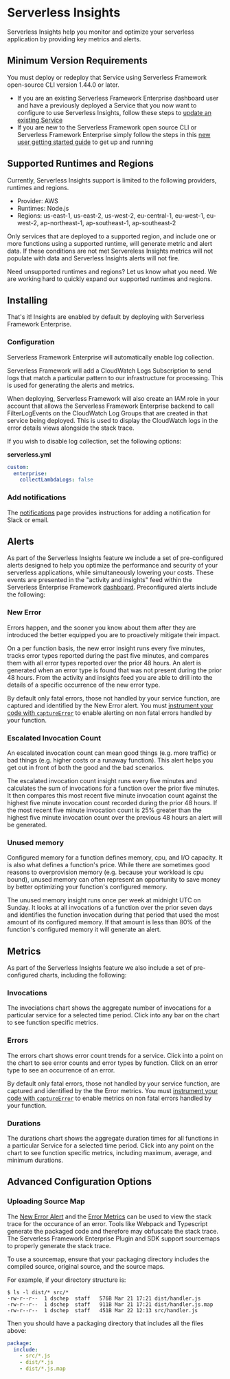 # Serverless Insights

Serverless Insights help you monitor and optimize your serverless application by providing key metrics and alerts.

## Minimum Version Requirements

You must deploy or redeploy that Service using Serverless Framework open-source CLI version 1.44.0 or later.

- If you are an existing Serverless Framework Enterprise dashboard user and have a previously deployed a Service that you now want to configure to use Serverless Insights, follow these steps to [update an existing Service](./update.md)
- If you are new to the Serverless Framework open source CLI or Serverless Framework Enterprise simply follow the steps in this [new user getting started guide](./getting-started.md) to get up and running

## Supported Runtimes and Regions

Currently, Serverless Insights support is limited to the following providers, runtimes and regions.  

- Provider: AWS
- Runtimes: Node.js
- Regions: us-east-1, us-east-2, us-west-2, eu-central-1, eu-west-1, eu-west-2, ap-northeast-1, ap-southeast-1, ap-southeast-2

Only services that are deployed to a supported region, and include one or more functions using a supported runtime, will generate metric and alert data.  If these conditions are not met Servereless Insights metrics will not populate with data and Serverless Insights alerts will not fire. 

Need unsupported runtimes and regions?  Let us know what you need.  We are working hard to quickly expand our supported runtimes and regions. 

## Installing

That's it!  Insights are enabled by default by deploying with Serverless Framework Enterprise.

### Configuration

Serverless Framework Enterprise will automatically enable log collection.

Serverless Framework will add a CloudWatch Logs Subscription to send logs that match a particular pattern to our infrastructure for processing. This is used for generating the alerts and metrics.

When deploying, Serverless Framework will also create an IAM role in your account that allows the Serverless Framework Enterprise backend to call FilterLogEvents on the CloudWatch Log Groups that are created in that service being deployed. This is used to display the CloudWatch logs in the error details views alongside the stack trace.

If you wish to disable log collection, set the following options:

**serverless.yml**
```yaml
custom:
  enterprise:
    collectLambdaLogs: false
```

### Add notifications

The [notifications](./notifications.md) page provides instructions for adding a notification for Slack or email.


## Alerts

As part of the Serverless Insights feature we include a set of pre-configured alerts designed to help you optimize the performance and security of your serverless applications, while simultaneously lowering your costs. These events are presented in the "activity and insights" feed within the Serverless Enterprise Framework [dashboard](https://dashboard.serverless.com/).  Preconfigured alerts include the following:

### New Error

Errors happen, and the sooner you know about them after they are introduced the better equipped you are to proactively mitigate their impact.  

On a per function basis, the new error insight runs every five minutes, tracks error types reported during the past five minutes, and compares them with all error types reported over the prior 48 hours.  An alert is generated when an error type is found that was not present during the prior 48 hours.  From the activity and insights feed you are able to drill into the details of a specific occurrence of the new error type.

By default only fatal errors, those not handled by your service function, are captured and identified by the New Error alert. You must [instrument your code with `captureError`](./error-capture.md) to enable alerting on non fatal errors handled by your function.

### Escalated Invocation Count

An escalated invocation count can mean good things (e.g. more traffic) or bad things (e.g. higher costs or a runaway function).  This alert helps you get out in front of both the good and the bad scenarios.

The escalated invocation count insight runs every five minutes and calculates the sum of invocations for a function over the prior five minutes. It then compares this most recent five minute invocation count against the highest five minute invocation count recorded during the prior 48 hours. If the most recent five minute invocation count is 25% greater than the highest five minute invocation count over the previous 48 hours an alert will be generated.


### Unused memory

Configured memory for a function defines memory, cpu, and I/O capacity. It is also what defines a function's price.  While there are sometimes good reasons to overprovision memory (e.g. because your workload is cpu bound), unused memory can often represent an opportunity to save money by better optimizing your function's configured memory.

The unused memory insight runs once per week at midnight UTC on Sunday.  It looks at all invocations of a function over the prior seven days and identifies the function invocation during that period that used the most amount of its configured memory.  If that amount is less than 80% of the function's configured memory it will generate an alert.

## Metrics

As part of the Serverless Insights feature we also include a set of pre-configured charts, including the following:


### Invocations

The invociations chart shows the aggregate number of invocations for a particular service for a selected time period.  Click into any bar on the chart to see function specific metrics.  

### Errors

The errors chart shows error count trends for a service.  Click into a point on the chart to see error counts and error types by function.  Click on an error type to see an occurrence of an error.

By default only fatal errors, those not handled by your service function, are captured and identified by the the Error metrics. You must [instrument your code with `captureError`](./error-capture.md) to enable metrics on non fatal errors handled by your function.

### Durations

The durations chart shows the aggregate duration times for all functions in a particular Service for a selected time period.  Click into any point on the chart to see function specific metrics, including maximum, average, and minimum durations.

## Advanced Configuration Options

### Uploading Source Map
The [New Error Alert](#new-error) and the [Error Metrics](#errors) can be used to view the stack trace for the occurance of an error. Tools like Webpack and Typescript generate the packaged code and therefore may obfuscate the stack trace. The Serverless Framework Enterprise Plugin and SDK support sourcemaps to properly generate the stack trace.

To use a sourcemap, ensure that your packaging directory includes the compiled source, original source, and the source maps.

For example, if your directory structure is:

```
$ ls -l dist/* src/*
-rw-r--r--  1 dschep  staff   576B Mar 21 17:21 dist/handler.js
-rw-r--r--  1 dschep  staff   911B Mar 21 17:21 dist/handler.js.map
-rw-r--r--  1 dschep  staff   451B Mar 22 12:13 src/handler.js
```

Then you should have a packaging directory that includes all the files above:

```yaml
package:
  include:
    - src/*.js
    - dist/*.js
    - dist/*.js.map
```
